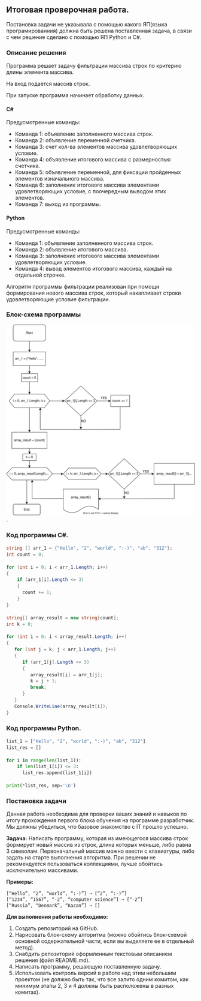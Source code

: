 ## Итоговая проверочная работа.

Постановка задачи не указывала с помощью какого ЯП(языка програмированния) должна быть решена поставленная задача, в связи с чем решение сделано с помощью ЯП Python и C#.

### Описание решения

Программа решает задачу фильтрации массива строк по критерию длины элемента массива.

На вход подается массив строк.

При запуске программа начинает обработку данных.

#### C#

Предусмотренные команды:
 - Команда 1: объявление заполненного массива строк.
 - Команда 2: объявление переменной счетчика.
 - Команда 3: счет кол-ва элементов массива удовлетворяющих условие.
 - Команда 4: объявление итогового массива с размерностью счетчика.
 - Команда 5: объявление переменной, для фиксации пройденных элементов изначального массива.
 - Команда 6: заполнение итогового массива элементами удовлетворяющих условие, с поочередным выводом этих элементов.
 - Команда 7: выход из программы.

#### Python

Предусмотренные команды:
 - Команда 1: объявление заполненного массива строк.
 - Команда 2: объявление итогового массива.
 - Команда 3: заполнение итогового массива элементами удовлетворяющих условие.
 - Команда 4: вывод элементов итогового массива, каждый на отдельной строчке.

Алгоритм программы фильтрации реализован при помощи формирования нового массива строк, который накапливает строки удовлетворяющие условие фильтрации.

### Блок-схема программы
![Схема программы](Block_diagram.svg).

### Код программы C#.
```C#
string [] arr_1 = {"Hello", "2", "world", ":-)", "ab", "312"};
int count = 0;

for (int i = 0; i < arr_1.Length; i++)
{
    if (arr_1[i].Length <= 3)
    {
      count += 1;
    }
}

string[] array_result = new string[count];
int k = 0;

for (int i = 0; i < array_result.Length; i++)
{
   for (int j = k; j < arr_1.Length; j++)
   {
      if (arr_1[j].Length <= 3)
      {
         array_result[i] = arr_1[j];
         k = j + 1;
         break;
      }
   }
   Console.WriteLine(array_result[i]);
}
```

### Код программы Python.
```Python
list_1 = ["Hello", "2", "world", ":-)", "ab", "312"]
list_res = []

for i in range(len(list_1)):
    if len(list_1[i]) <= 3:
      list_res.append(list_1[i])

print(*list_res, sep='\n')
```

### Постановка задачи

Данная работа необходима для проверки ваших знаний и навыков по итогу прохождения первого блока обучения на программе разработчик. Мы должны убедиться, что базовое знакомство с IT прошло успешно.

**Задача:** Написать программу, которая из имеющегося массива строк формирует новый массив из строк, длина которых меньше, либо равна 3 символам. Первоначальный массив можно ввести с клавиатуры, либо задать на старте выполнения алгоритма. При решении не рекомендуется пользоваться коллекциями, лучше обойтись исключительно массивами.

**Примеры:**
```
[“Hello”, “2”, “world”, “:-)”] → [“2”, “:-)”]
[“1234”, “1567”, “-2”, “computer science”] → [“-2”]
[“Russia”, “Denmark”, “Kazan”] → []
```

**Для выполнения работы необходимо:**
1. Создать репозиторий на GitHub.
2. Нарисовать блок-схему алгоритма (можно обойтись блок-схемой основной содержательной части, если вы выделяете ее в отдельный метод).
3. Снабдить репозиторий оформленным текстовым описанием решения (файл README.md).
4. Написать программу, решающую поставленную задачу.
5. Использовать контроль версий в работе над этим небольшим проектом (не должно быть так, что все залито одним комитом, как минимум этапы 2, 3 и 4 должны быть расположены в разных комитах).